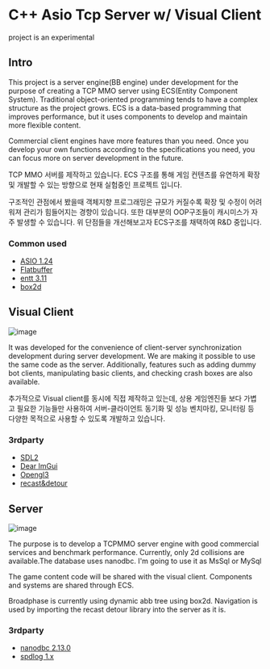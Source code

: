 # C++ Asio Tcp Server w/ Visual Client
 project is an experimental
## Intro
This project is a server engine(BB engine) under development for the purpose of creating a TCP MMO server using ECS(Entity Component System).
Traditional object-oriented programming tends to have a complex structure as the project grows.
ECS is a data-based programming that improves performance, but it uses components to develop and maintain more flexible content.

Commercial client engines have more features than you need. Once you develop your own functions according to the specifications you need, you can focus more on server development in the future.

TCP MMO 서버를 제작하고 있습니다. ECS 구조를 통해 게임 컨텐츠를 유연하게 확장 및 개발할 수 있는 방향으로 현재 실험중인 프로젝트 입니다.

구조적인 관점에서 봤을때 객체지향 프로그래밍은 규모가 커질수록 확장 및 수정이 어려워져 관리가 힘들어지는 경향이 있습니다. 또한 대부분의 OOP구조들이 캐시미스가 자주 발생할 수 있습니다. 위 단점들을 개선해보고자 ECS구조를 채택하여 R&D 중입니다.

### Common used
- [ASIO 1.24](https://www.boost.org/doc/libs/1_81_0/doc/html/boost_asio.html)
- [Flatbuffer](https://google.github.io/flatbuffers/)
- [entt 3.11](https://github.com/skypjack/entt)
- [box2d](https://box2d.org/)
## Visual Client
![image](https://user-images.githubusercontent.com/101116747/224535294-11481ca8-87a1-4240-adba-2866c6ec096b.png)

It was developed for the convenience of client-server synchronization development during server development.
We are making it possible to use the same code as the server.
Additionally, features such as adding dummy bot clients, manipulating basic clients, and checking crash boxes are also available.

추가적으로 Visual client를 동시에 직접 제작하고 있는데, 상용 게임엔진들 보다 가볍고 필요한 기능들만 사용하여 서버-클라이언트 동기화 및 성능 벤치마킹, 모니터링 등 다양한 목적으로 사용할 수 있도록 개발하고 있습니다.

### 3rdparty
- [SDL2](https://github.com/ocornut/imgui)
- [Dear ImGui](https://github.com/ocornut/imgui)
- [Opengl3](https://github.com/ocornut/imgui)
- [recast&detour](https://github.com/recastnavigation/recastnavigation)
## Server
![image](https://user-images.githubusercontent.com/101116747/224535326-f43fb51f-722d-4135-af23-2d29ab4592b8.png)

The purpose is to develop a TCPMMO server engine with good commercial services and benchmark performance.
Currently, only 2d collisions are available.The database uses nanodbc. I'm going to use it as MsSql or MySql

The game content code will be shared with the visual client. Components and systems are shared through ECS.

Broadphase is currently using dynamic abb tree using box2d. Navigation is used by importing the recast detour library into the server as it is.

### 3rdparty
- [nanodbc 2.13.0](https://github.com/nanodbc/nanodbc)
- [spdlog 1.x](https://github.com/gabime/spdlog)
